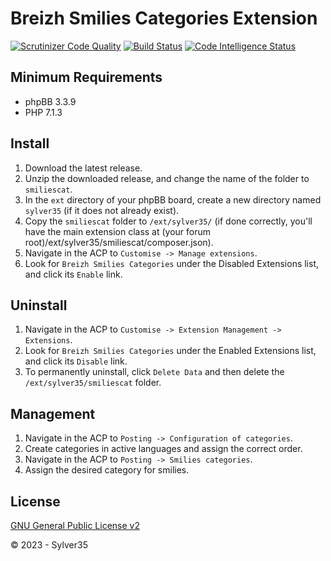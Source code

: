 # Breizh Smilies Categories Extension

[![Scrutinizer Code Quality](https://scrutinizer-ci.com/g/Sylver35/smiliescat/badges/quality-score.png?b=1.5.0)](https://scrutinizer-ci.com/g/Sylver35/smiliescat/?branch=1.5.0)
[![Build Status](https://scrutinizer-ci.com/g/Sylver35/smiliescat/badges/build.png?b=1.5.0)](https://scrutinizer-ci.com/g/Sylver35/smiliescat/build-status/1.5.0)
[![Code Intelligence Status](https://scrutinizer-ci.com/g/Sylver35/smiliescat/badges/code-intelligence.svg?b=1.5.0)](https://scrutinizer-ci.com/code-intelligence)

## Minimum Requirements
* phpBB 3.3.9
* PHP 7.1.3

## Install
1. Download the latest release.
2. Unzip the downloaded release, and change the name of the folder to `smiliescat`.
3. In the `ext` directory of your phpBB board, create a new directory named `sylver35` (if it does not already exist).
4. Copy the `smiliescat` folder to `/ext/sylver35/` (if done correctly, you'll have the main extension class at (your forum root)/ext/sylver35/smiliescat/composer.json).
5. Navigate in the ACP to `Customise -> Manage extensions`.
6. Look for `Breizh Smilies Categories` under the Disabled Extensions list, and click its `Enable` link.

## Uninstall
1. Navigate in the ACP to `Customise -> Extension Management -> Extensions`.
2. Look for `Breizh Smilies Categories` under the Enabled Extensions list, and click its `Disable` link.
3. To permanently uninstall, click `Delete Data` and then delete the `/ext/sylver35/smiliescat` folder.

## Management
1. Navigate in the ACP to `Posting -> Configuration of categories`.
2. Create categories in active languages and assign the correct order.
3. Navigate in the ACP to `Posting -> Smilies categories`.
4. Assign the desired category for smilies.

## License
[GNU General Public License v2](http://opensource.org/licenses/GPL-2.0)

© 2023 - Sylver35